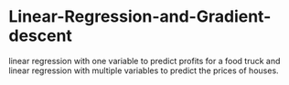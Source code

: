 # Linear-Regression-and-Gradient-descent
linear regression with one variable to predict profits for a food truck and linear regression with multiple variables to predict the prices of houses.
